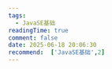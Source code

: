 ```yaml
---
tags:
  - JavaSE基础
readingTime: true
comment: false
date: 2025-06-18 20:06:30
recommend:  ['JavaSE基础',2]
---
```

